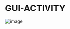 # GUI-ACTIVITY
![image](https://github.com/user-attachments/assets/e2885fcd-bff8-4544-86e1-c52180e055c1)


